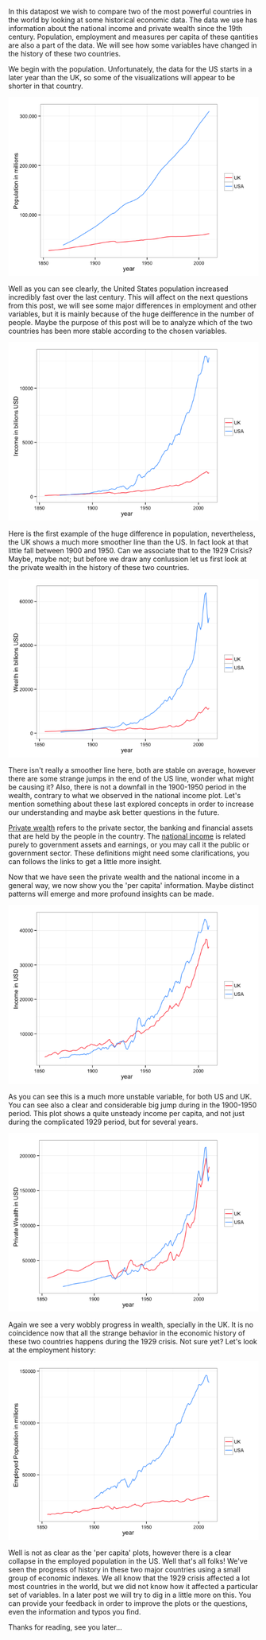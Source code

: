 In this datapost we wish to compare two of the most powerful countries in the world by looking at some historical economic data. The data we use has information about the national income and private wealth since the 19th century. Population, employment and measures per capita of these qantities are also a  part of the data. We will see how some variables have changed in the history of these two countries.

We begin with the population. Unfortunately, the data for the US starts in a later year than the UK, so some of the visualizations will appear to be shorter in that country.

![Population](./details_files/figure-html/population.png) 

Well as you can see clearly, the United States population increased incredibly fast over the last century. This will affect on the next questions from this post, we will see some major differences in employment and other variables, but it is mainly because of the huge deifference in the number of people. Maybe the purpose of this post will be to analyze which of the two countries has been more stable according to the chosen variables.

![National income over time](./details_files/figure-html/income.png) 

Here is the first example of the huge difference in population, nevertheless, the UK shows a much more smoother line than the US. In fact look at that little fall between 1900 and 1950. Can we associate that to the 1929 Crisis? Maybe, maybe not; but before we draw any conlussion let us first look at the private wealth in the history of these two countries. 

![Private Wealth](./details_files/figure-html/wealth.png) 

There isn't really a smoother line here, both are stable on average, however there are some strange jumps in the end of the US line, wonder what might be causing it? Also, there is not a downfall in the 1900-1950 period in the wealth, contrary to what we observed in the national income plot. Let's mention something about these last explored concepts in order to increase our understanding and maybe ask better questions in the future.

[Private wealth](http://en.wikipedia.org/wiki/Wealth_management) refers to the private sector, the banking and financial assets that are held by the people in the country. The [national income](http://www.economicsonline.co.uk/Managing_the_economy/National_income.html) is related purely to government assets and earnings, or you may call it the public or government sector. These definitions might need some clarifications, you can follows the links to get a little more insight.

Now that we have seen the private wealth and the national income in a general way, we now show you the 'per capita' information. Maybe distinct patterns will emerge and more profound insights can be made.

![Income per capita](./details_files/figure-html/income2.png) 

As you can see this is a much more unstable variable, for both US and UK. You can see also a clear and considerable big jump during in the 1900-1950 period. This plot shows a quite unsteady income per capita, and not just during the complicated 1929 period, but for several years.

![Wealth per capita](./details_files/figure-html/wealth2.png) 

Again we see a very wobbly progress in wealth, specially in the UK. It is no coincidence now that all the strange behavior in the economic history of these two countries happens during the 1929 crisis. Not sure yet? Let's look at the employment history:

![Employment over time](./details_files/figure-html/employment.png) 

Well is not as clear as the 'per capita' plots, however there is a clear collapse in the employed population in the US.
Well that's all folks! We've seen the progress of history in these two major countries using a small group of economic indexes. We all know that the 1929 crisis affected a lot most countries in the world, but we did not know how it affected a particular set of variables. In a later post we will try to dig in a little more on this. You can provide your feedback in order to improve the plots or the questions, even the information and typos you find. 

Thanks for reading, see you later...




